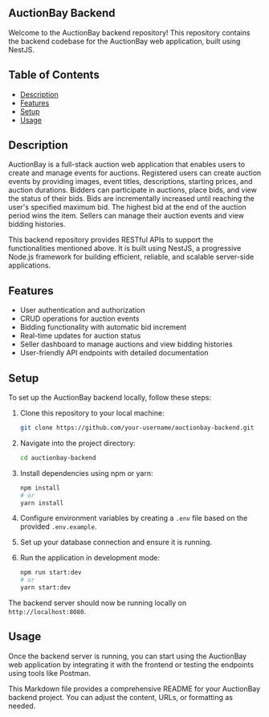 ## AuctionBay Backend

Welcome to the AuctionBay backend repository! This repository contains the backend codebase for the AuctionBay web application, built using NestJS.

## Table of Contents

- [Description](#description)
- [Features](#features)
- [Setup](#setup)
- [Usage](#usage)

## Description

AuctionBay is a full-stack auction web application that enables users to create and manage events for auctions. Registered users can create auction events by providing images, event titles, descriptions, starting prices, and auction durations. Bidders can participate in auctions, place bids, and view the status of their bids. Bids are incrementally increased until reaching the user's specified maximum bid. The highest bid at the end of the auction period wins the item. Sellers can manage their auction events and view bidding histories.

This backend repository provides RESTful APIs to support the functionalities mentioned above. It is built using NestJS, a progressive Node.js framework for building efficient, reliable, and scalable server-side applications.

## Features

- User authentication and authorization
- CRUD operations for auction events
- Bidding functionality with automatic bid increment
- Real-time updates for auction status
- Seller dashboard to manage auctions and view bidding histories
- User-friendly API endpoints with detailed documentation

## Setup

To set up the AuctionBay backend locally, follow these steps:

1. Clone this repository to your local machine:

   ```bash
   git clone https://github.com/your-username/auctionbay-backend.git
   ```

2. Navigate into the project directory:

   ```bash
   cd auctionbay-backend
   ```

3. Install dependencies using npm or yarn:

   ```bash
   npm install
   # or
   yarn install
   ```

4. Configure environment variables by creating a `.env` file based on the provided `.env.example`.

5. Set up your database connection and ensure it is running.

6. Run the application in development mode:

   ```bash
   npm run start:dev
   # or
   yarn start:dev
   ```

The backend server should now be running locally on `http://localhost:8080`.

## Usage

Once the backend server is running, you can start using the AuctionBay web application by integrating it with the frontend or testing the endpoints using tools like Postman.


This Markdown file provides a comprehensive README for your AuctionBay backend project. You can adjust the content, URLs, or formatting as needed.
